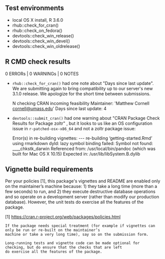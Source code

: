 ## Test environments
- local OS X install, R 3.6.0
- rhub::check_for_cran()
- rhub::check_on_fedora()
- devtools::check_win_release()
- devtools::check_win_devel()
- devtools::check_win_oldrelease()


## R CMD check results
0 ERRORs | 0 WARNINGs | 0 NOTES

- `rhub::check_for_cran()` had one note about "Days since last update". We are submitting again to bring compatibility up to our server's new 3.1.0 release. We apologize for the short time between submissions.


    N  checking CRAN incoming feasibility
       Maintainer: 'Matthew Cornell <cornell@umass.edu>'
       Days since last update: 4


- `devtools::submit_cran()` had one warning about "CRAN Package Check Results for Package zoltr" , but it looks to us like an OS configuration issue in `r-patched-osx-x86_64` and not a zoltr package issue:

    
    Error(s) in re-building vignettes:
    --- re-building ‘getting-started.Rmd’ using rmarkdown
    dyld: lazy symbol binding failed: Symbol not found: ____chkstk_darwin
    Referenced from: /usr/local/bin/pandoc (which was built for Mac OS X 10.15)
    Expected in: /usr/lib/libSystem.B.dylib


## Vignette build requirements
Per your policies [1], this package's vignettes and README are enabled only on the maintainer’s machine because: 1) they
take a long time (more than a few seconds) to run, and 2) they execute destructive database operations and so operate on
a development server (rather than modify our production database). However, the unit tests do exercise all the features
of the package.

[1] https://cran.r-project.org/web/packages/policies.html

    If the package needs special treatment (for example if vignettes can only be run or re-built on the maintainer’s
    machine or take a very long time), say so on the submission form.

    Long-running tests and vignette code can be made optional for checking, but do ensure that the checks that are left
    do exercise all the features of the package.

